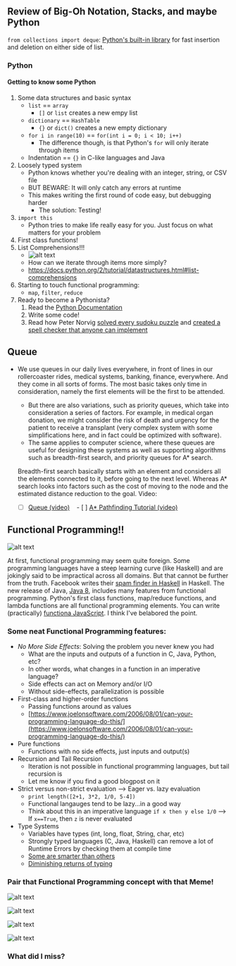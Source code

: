 ## Review of Big-Oh Notation, Stacks, and maybe Python

`from collections import deque`: [Python's built-in library](https://docs.python.org/2/library/collections.html#collections.deque) for fast insertion and deletion on either side of list.

### Python
#### Getting to know some Python


1. Some data structures and basic syntax
    + `list` == `array`
        + `[]` or `list` creates a new empy list
    + `dictionary` == `HashTable`
        + `{}` or `dict()` creates a new empty dictionary
    + `for i in range(10)` == `for(int i = 0; i < 10; i++)`
        + The difference though, is that Python's `for` will only iterate through items
    + Indentation == `{}` in C-like languages and Java
2. Loosely typed system
    + Python knows whether you're dealing with an integer, string, or CSV file
    + BUT BEWARE: It will only catch any errors at runtime
    + This makes writing the first round of code easy, but debugging harder
        + The solution: Testing!
5. `import this`
    + Python tries to make life really easy for you. Just focus on what matters for your problem
6. First class functions!
7. List Comprehensions!!!
    + ![alt text](https://cdn.meme.am/instances/400x/41877559/i-know-list-comprehensions.jpg)
    + How can we iterate through items more simply?
    + https://docs.python.org/2/tutorial/datastructures.html#list-comprehensions
8. Starting to touch functional programming:
    + `map`, `filter`, `reduce`
9. Ready to become a Pythonista?
    1. Read the [Python Documentation](https://docs.python.org/2/tutorial/index.html)
    2. Write some code!
    3. Read how Peter Norvig [solved every sudoku puzzle](http://norvig.com/sudoku.html) and [created a spell checker that anyone can implement](http://norvig.com/spell-correct.html)

    









## Queue
- We use queues in our daily lives everywhere, in front of lines in our rollercoaster rides, medical systems, banking, finance, everywhere. And they come in all sorts of forms. The most basic takes only time in consideration, namely the first elements will be the first to be attended.
    - But there are also variations, such as priority queues, which take into consideration a series of factors. For example, in medical organ donation, we might consider the risk of death and urgency for the patient to receive a transplant (very complex system with some simplifications here, and in fact could be optimized with software). 
    - The same applies to computer science, where these queues are useful for designing these systems as well as supporting algorithms such as breadth-first search, and priority queues for A* search.
    
    Breadth-first search basically starts with an element and considers all the elements connected to it, before going to the next level. Whereas A*
    search looks into factors such as the cost of moving to the node and the estimated distance reduction to the goal.
    Video:
    - [ ] [Queue (video)](https://www.coursera.org/learn/data-structures/lecture/EShpq/queue)
    - [ ] [A* Pathfinding Tutorial (video)](https://www.youtube.com/watch?v=KNXfSOx4eEE)
    
## Functional Programming!!

![alt text](https://img.svbtle.com/ygckjhtzktb78w.jpg)


At first, functional programming may seem quite foreign. Some programming languages have a steep learning curve (like Haskell) and are jokingly said to be impractical across all domains. But that cannot be further from the truth. Facebook writes their [spam finder in Haskell](https://code.facebook.com/posts/745068642270222/fighting-spam-with-haskell/) in Haskell. The new release of Java, [Java 8](https://docs.oracle.com/javase/tutorial/java/javaOO/lambdaexpressions.html), includes many features from functional programming. Python's first class functions, map/reduce functions, and lambda functions are all functional programming elements. You can write (practically) [functiona JavaScript](https://medium.com/javascript-scene/a-functional-programmers-introduction-to-javascript-composing-software-d670d14ede30). I think I've belabored the point.


### Some neat Functional Programming features:
* *No More Side Effects*: Solving the problem you never knew you had
    + What are the inputs and outputs of a function in C, Java, Python, etc?
    + In other words, what changes in a function in an imperative language?
    + Side effects can act on Memory and/or I/O
    + Without side-effects, parallelization is possible
* First-class and higher-order functions
    + Passing functions around as values
    + [https://www.joelonsoftware.com/2006/08/01/can-your-programming-language-do-this/](https://www.joelonsoftware.com/2006/08/01/can-your-programming-language-do-this/)
* Pure functions
    + Functions with no side effects, just inputs and output(s)
* Recursion and Tail Recursion
    + Iteration is not possible in functional programming languages, but tail recursion is
    + Let me know if you find a good blogpost on it
* Strict versus non-strict evaluation --> Eager vs. lazy evaluation
    + `print length([2+1, 3*2, 1/0, 5-4])`
    + Functional langauges tend to be lazy...in a good way
    + Think about this in an imperative language `if x then y else 1/0` --> If `x==True`, then `z` is never evaluated
* Type Systems
    + Variables have types (int, long, float, String, char, etc)
    + Strongly typed languages (C, Java, Haskell) can remove a lot of Runtime Errors by checking them at compile time
    + [Some are smarter than others](https://softwareengineering.stackexchange.com/questions/279316/what-exactly-makes-the-haskell-type-system-so-revered-vs-say-java)
    + [Diminishing returns of typing](https://blog.merovius.de/2017/09/12/diminishing-returns-of-static-typing.html)
    
### Pair that Functional Programming concept with that Meme!

![alt text](https://camo.githubusercontent.com/8d5b9bbc29baaf9f32dc54a3063ac9cfb3cf06f7/687474703a2f2f696d6775722e636f6d2f304f6c45594e642e706e67)

![alt text](https://cdn-images-1.medium.com/max/1600/1*DzPyfi7TxA6ZS6EsQb5lxg.jpeg)


![alt text](
https://cdn.meme.am/instances/37921079/yo-dawg-i-heard-you-like-functional-programming-so-i-put-functions-in-your-functions-so-you-can-func.jpg)


![alt text](http://s2.quickmeme.com/img/2d/2d71cb0f32d3577dd9d7c79faa988291864660673a9d974edbef9e0549cac9c7.jpg)


### What did I miss?
